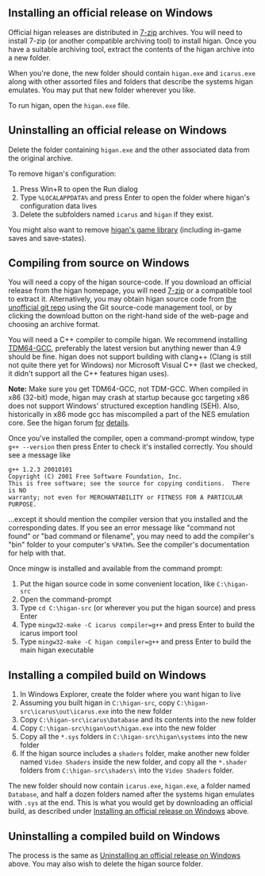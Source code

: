 Installing an official release on Windows
-----------------------------------------

Official higan releases are distributed in
[7-zip](http://www.7-zip.org/)
archives.
You will need to install 7-zip
(or another compatible archiving tool)
to install higan.
Once you have a suitable archiving tool,
extract the contents of the higan archive into a new folder.

When you're done,
the new folder should contain `higan.exe` and `icarus.exe`
along with other assorted files and folders
that describe the systems higan emulates.
You may put that new folder wherever you like.

To run higan, open the `higan.exe` file.

Uninstalling an official release on Windows
-------------------------------------------

Delete the folder containing `higan.exe`
and the other associated data from the original archive.

To remove higan's configuration:

 1. Press Win+R to open the Run dialog
 2. Type `%LOCALAPPDATA%` and press Enter
    to open the folder where higan's configuration data lives
 3. Delete the subfolders named `icarus` and `higan`
    if they exist.

You might also want to remove
[higan's game library](../concepts/game-library.md#where-is-the-game-library)
(including in-game saves and save-states).

Compiling from source on Windows
--------------------------------

You will need a copy of the higan source-code.
If you download an official release from the higan homepage,
you will need [7-zip](http://www.7-zip.org/)
or a compatible tool to extract it.
Alternatively,
you may obtain higan source code from
[the unofficial git repo](https://gitlab.com/higan/higan/)
using the Git source-code management tool,
or by clicking the download button on the right-hand side of the web-page
and choosing an archive format.

You will need a C++ compiler to compile higan.
We recommend installing [TDM64-GCC][tdm],
preferably the latest version
but anything newer than 4.9 should be fine.
higan does not support building with clang++
(Clang is still not quite there yet for Windows)
nor Microsoft Visual C++
(last we checked, it didn't support all the C++ features higan uses).

**Note:** Make sure you get TDM64-GCC,
not TDM-GCC.
When compiled in x86 (32-bit) mode,
higan may crash at startup
because gcc targeting x86 does not support
Windows' structured exception handling (SEH).
Also,
historically in x86 mode
gcc has miscompiled a part of the NES emulation core.
See the higan forum
[for](https://board.byuu.org/viewtopic.php?p=41977#p41977)
[details](https://board.byuu.org/viewtopic.php?p=42253#p42253).

Once you've installed the compiler,
open a command-prompt window,
type `g++ --version`
then press Enter
to check it's installed correctly.
You should see a message like

```text
g++ 1.2.3 20010101
Copyright (C) 2001 Free Software Foundation, Inc.
This is free software; see the source for copying conditions.  There is NO
warranty; not even for MERCHANTABILITY or FITNESS FOR A PARTICULAR PURPOSE.
```

...except it should mention the compiler version that you installed
and the corresponding dates.
If you see an error message like "command not found"
or "bad command or filename",
you may need to add the compiler's "bin" folder
to your computer's `%PATH%`.
See the compiler's documentation for help with that.

Once mingw is installed and available from the command prompt:

 1. Put the higan source code in some convenient location,
    like `C:\higan-src`
 2. Open the command-prompt
 3. Type `cd C:\higan-src`
    (or wherever you put the higan source)
    and press Enter
 4. Type `mingw32-make -C icarus compiler=g++` and press Enter
    to build the icarus import tool
 5. Type `mingw32-make -C higan compiler=g++` and press Enter
    to build the main higan executable

[tdm]: http://tdm-gcc.tdragon.net/download

Installing a compiled build on Windows
--------------------------------------

 1. In Windows Explorer,
    create the folder where you want higan to live
 2. Assuming you built higan in `C:\higan-src`,
    copy `C:\higan-src\icarus\out\icarus.exe`
    into the new folder
 3. Copy `C:\higan-src\icarus\Database` and its contents
    into the new folder
 4. Copy `C:\higan-src\higan\out\higan.exe`
    into the new folder
 5. Copy all the `*.sys` folders
    in `C:\higan-src\higan\systems`
    into the new folder
 6. If the higan source includes a `shaders` folder,
    make another new folder named `Video Shaders`
    inside the new folder,
    and copy all the `*.shader` folders
    from `C:\higan-src\shaders\`
    into the `Video Shaders` folder.

The new folder should now contain
`icarus.exe`,
`higan.exe`,
a folder named `Database`,
and half a dozen folders named after the systems higan emulates
with `.sys` at the end.
This is what you would get by downloading an official build,
as described under
[Installing an official release on Windows][instwin]
above.

[instwin]: #installing-an-official-release-on-windows

Uninstalling a compiled build on Windows
----------------------------------------

The process is the same as
[Uninstalling an official release on Windows][uninstwin]
above. You may also wish to delete the higan source folder.

[uninstwin]: #uninstalling-an-official-release-on-windows
